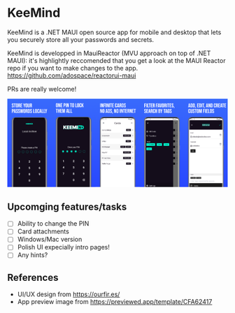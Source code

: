 # KeeMind
KeeMind is a .NET MAUI open source app for mobile and desktop that lets you securely store all your passwords and secrets.

KeeMind is developped in MauiReactor (MVU approach on top of .NET MAUI): it's highlightly reccomended that you get a look at the MAUI Reactor repo if you want to make changes to the app.
https://github.com/adospace/reactorui-maui


PRs are really welcome!

![KeeMind_Preview](/res/KeeMind_Preview.png)

## Upcomging features/tasks

- [ ] Ability to change the PIN
- [ ] Card attachments
- [ ] Windows/Mac version
- [ ] Polish UI expecially intro pages!
- [ ] Any hints?

## References

- UI/UX design from https://ourfir.es/
- App preview image from https://previewed.app/template/CFA62417
